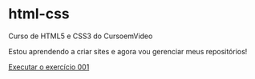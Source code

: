 # html-css
 Curso de HTML5 e CSS3 do CursoemVideo
 
 Estou aprendendo a criar sites e agora vou gerenciar meus repositórios!

 <a href="https://gustavoalves-97.github.io/html-css/exercicios/ex001/index.html">Executar o exercício 001</a>

